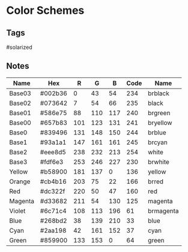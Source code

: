 # Color Schemes

## Tags

#solarized

## Notes

 | Name | Hex | R | G | B | Code | Name |
 | ---  | ---  | ---  | ---  | ---  | ---  | ---  |
 | Base03 | #002b36 | 0 | 43 | 54 | 234 | brblack |
 | Base02 | #073642 | 7 | 54 | 66 | 235 | black |
 | Base01 | #586e75 | 88 | 110 | 117 | 240 | brgreen |
 | Base00 | #657b83 | 101 | 123 | 131 | 241 | bryellow |
 | Base0 | #839496 | 131 | 148 | 150 | 244 | brblue |
 | Base1 | #93a1a1 | 147 | 161 | 161 | 245 | brcyan |
 | Base2 | #eee8d5 | 238 | 232 | 213 | 254 | white |
 | Base3 | #fdf6e3 | 253 | 246 | 227 | 230 | brwhite |
 | Yellow | #b58900 | 181 | 137 | 0 | 136 | yellow |
 | Orange | #cb4b16 | 203 | 75 | 22 | 166 | brred |
 | Red | #dc322f | 220 | 50 | 47 | 160 | red |
 | Magenta | #d33682 | 211 | 54 | 130 | 125 | magenta |
 | Violet | #6c71c4 | 108 | 113 | 196 | 61 | brmagenta |
 | Blue | #268bd2 | 38 | 139 | 210 | 33 | blue |
 | Cyan | #2aa198 | 42 | 161 | 152 | 37 | cyan |
 | Green | #859900 | 133 | 153 | 0 | 64 | green |

